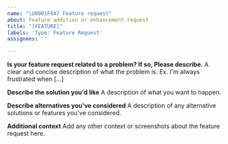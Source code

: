 ```yaml
---
name: "\U0001F6A7 Feature request"
about: Feature addition or enhancement request
title: "[FEATURE]"
labels: 'Type: Feature Request'
assignees: ''

---
```


**Is your feature request related to a problem? If so, Please describe.**
A clear and concise description of what the problem is. Ex. I'm always frustrated when [...]

**Describe the solution you'd like**
A description of what you want to happen.

**Describe alternatives you've considered**
A description of any alternative solutions or features you've considered.

**Additional context**
Add any other context or screenshots about the feature request here.
